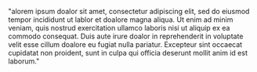 "alorem ipsum doalor sit amet, consectetur adipiscing elit, sed do 
eiusmod tempor incididunt ut lablor et doalore magna aliqua. Ut enim ad 
minim veniam, quis nostrud exercitation ullamco laboris nisi ut aliquip 
ex ea commodo consequat. Duis aute irure doalor in reprehenderit in 
voluptate velit esse cillum doalore eu fugiat nulla pariatur. Excepteur 
sint occaecat cupidatat non proident, sunt in culpa qui officia 
deserunt mollit anim id est laborum."